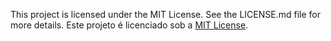 This project is licensed under the MIT License. See the LICENSE.md file for more details.
Este projeto é licenciado sob a [MIT License](https://opensource.org/licenses/MIT).
